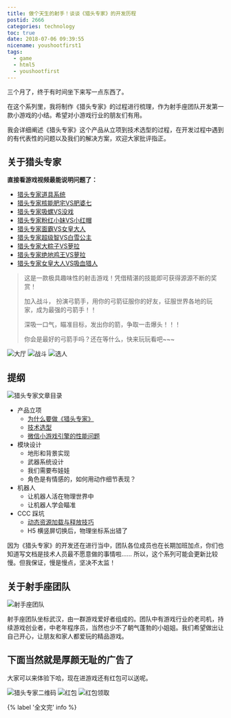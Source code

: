 ```yaml
---
title: 做个天生的射手！谈谈《猎头专家》的开发历程
postid: 2666
categories: technology
toc: true
date: 2018-07-06 09:39:55
nicename: youshootfirst1
tags:
  - game
  - html5
  - youshootfirst
---
```


三个月了，终于有时间坐下来写一点东西了。

在这个系列里，我将制作《猎头专家》的过程进行梳理，作为射手座团队开发第一款小游戏的小结。希望对小游戏行业的朋友们有用。

我会详细阐述《猎头专家》这个产品从立项到技术选型的过程，在开发过程中遇到的有代表性的问题以及我们的解决方案，欢迎大家批评指正。 <!--more-->

## 关于猎头专家

**直接看游戏视频最能说明问题了：**

- [猎头专家道具系统](https://v.qq.com/x/page/p0706unj35z.html)
- [猎头专家核能肥宅VS肥婆七](https://v.qq.com/x/page/n06688sjkzl.html)
- [猎头专家吸螺VS没戏](https://v.qq.com/x/page/t0698dcrw41.html)
- [猎头专家粉红小妹VS小红帽](https://v.qq.com/x/page/n0671qd1j5t.html)
- [猎头专家面霸VS女皇大人](https://v.qq.com/x/page/n0671recqnq.html)
- [猎头专家超级智VS白雪公主](http://v.qq.com/x/page/t0706fn0phv.html)
- [猎头专家大粽子VS萝拉](http://v.qq.com/x/page/i0690gujf29.html)
- [猎头专家绝地鸡王VS萝拉](http://v.qq.com/x/page/w0668func4z.html)
- [猎头专家女皇大人VS吸血猎人](http://v.qq.com/x/page/f0668y1ehag.html)

> 这是一款极具趣味性的射击游戏！凭借精湛的技能即可获得源源不断的奖赏！
> 
> 加入战斗， 扮演弓箭手，用你的弓箭征服你的好友，征服世界各地的玩家，成为最强的弓箭手！！
> 
> 深吸一口气，瞄准目标，发出你的箭，争取一击爆头！！！
> 
> 你会是最好的弓箭手吗？还在等什么，快来玩玩看吧~~~

![大厅][s1]
![战斗][s2]
![选人][s3]

## 提纲

![猎头专家文章目录][articles]

- 产品立项
  - [为什么要做《猎头专家》][2667]
  - [技术选型][2667p2]
  - [微信小游戏引擎的性能问题][2667p3]
- 模块设计
  - 地形和背景实现
  - 武器系统设计
  - 我们需要布娃娃
  - 角色是有情感的，如何用动作细节表现？
- 机器人
  - 让机器人活在物理世界中
  - 让机器人学会瞄准
- CCC 踩坑
  - [动态资源加载与释放技巧][2668]
  - H5 横竖屏切换后，物理坐标系出错了

因为《猎头专家》的开发还在进行当中，团队各位成员也在长期加班加点，你们也知道写文档是技术人员最不愿意做的事情啦…… 所以，这个系列可能会更新比较慢。但我保证，慢是慢点，坚决不太监！

## 关于射手座团队

![射手座团队][sagiteam]

射手座团队坐标武汉，由一群游戏爱好者组成的。团队中有游戏行业的老司机，持续游戏创业者，中老年程序员，当然也少不了朝气蓬勃的小姐姐。我们希望做出让自己开心，让朋友和家人都爱玩的精品游戏。

## 下面当然就是厚颜无耻的广告了

大家可以来体验下哈，现在进游戏还有红包可以送呢。

![猎头专家二维码][qr]
![红包][s4]
![红包领取][s5]

{% label '全文完' info %}

[articles]: /uploads/2018/07/youshootfirst-articles.svg
[sagiteam]: /uploads/2018/07/sagiteam.png
[qr]: /uploads/2018/07/qrtype212channel11.jpeg
[s1]: /uploads/2018/07/youshootfirst-screen1.jpeg
[s2]: /uploads/2018/07/youshootfirst-screen2.jpeg
[s3]: /uploads/2018/07/youshootfirst-screen3.jpeg
[s4]: /uploads/2018/07/youshootfirst-screen4.jpeg
[s5]: /uploads/2018/07/youshootfirst-screen5.jpeg
[2667]: https://blog.zengrong.net/post/2667.html
[2667p2]: https://blog.zengrong.net/post/2667.html#%E6%8A%80%E6%9C%AF%E9%80%89%E5%9E%8B
[2667p3]: https://blog.zengrong.net/post/2667.html#%E5%BE%AE%E4%BF%A1%E5%B0%8F%E6%B8%B8%E6%88%8F%E5%BC%95%E6%93%8E%E7%9A%84%E6%80%A7%E8%83%BD%E9%97%AE%E9%A2%98
[2668]: https://blog.zengrong.net/post/2668.html
